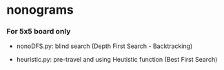 # nonograms

### For 5x5 board only

- nonoDFS.py: blind search (Depth First Search - Backtracking)

- heuristic.py: pre-travel and using Heutistic function (Best First Search)
